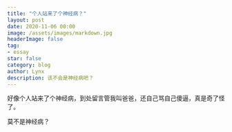 ```yaml
---
title: "个人站来了个神经病？"
layout: post
date: 2020-11-06 00:00
image: /assets/images/markdown.jpg
headerImage: false
tag:
- essay
star: false
category: blog
author: Lynx
description: 该不会是神经病吧？
---
```




好像个人站来了个神经病，到处留言管我叫爸爸，还自己骂自己傻逼，真是奇了怪了。

莫不是神经病？

